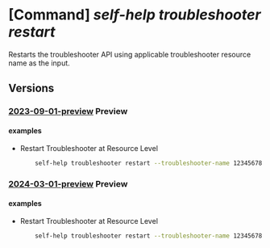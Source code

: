 # [Command] _self-help troubleshooter restart_

Restarts the troubleshooter API using applicable troubleshooter resource name as the input.

## Versions

### [2023-09-01-preview](/Resources/mgmt-plane/L3tzY29wZX0vcHJvdmlkZXJzL21pY3Jvc29mdC5oZWxwL3Ryb3VibGVzaG9vdGVycy97fS9yZXN0YXJ0/2023-09-01-preview.xml) **Preview**

<!-- mgmt-plane /{scope}/providers/microsoft.help/troubleshooters/{}/restart 2023-09-01-preview -->

#### examples

- Restart Troubleshooter at Resource Level
  ```bash
      self-help troubleshooter restart --troubleshooter-name 12345678-BBBb-cCCCC-0000-123456789012 --scope 'subscriptions/00000000-0000-0000-0000-000000000000/resourceGroups/myresourceGroup/providers/Microsoft.KeyVault/vaults/test-keyvault-non-read'
  ```

### [2024-03-01-preview](/Resources/mgmt-plane/L3tzY29wZX0vcHJvdmlkZXJzL21pY3Jvc29mdC5oZWxwL3Ryb3VibGVzaG9vdGVycy97fS9yZXN0YXJ0/2024-03-01-preview.xml) **Preview**

<!-- mgmt-plane /{scope}/providers/microsoft.help/troubleshooters/{}/restart 2024-03-01-preview -->

#### examples

- Restart Troubleshooter at Resource Level
  ```bash
      self-help troubleshooter restart --troubleshooter-name 12345678-BBBb-cCCCC-0000-123456789012 --scope 'subscriptions/00000000-0000-0000-0000-000000000000/resourceGroups/myresourceGroup/providers/Microsoft.KeyVault/vaults/test-keyvault-non-read'
  ```
